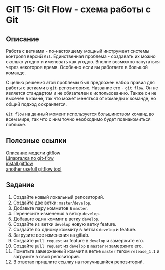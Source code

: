 # GIT 15: Git Flow - схема работы с Git

## Описание

Работа с ветками - по-настоящему мощный инструмент системы контроля версий `Git`. Единственная проблема - создавать их можно сколько угодно и именовать как угодно. Вполне возможно запутаться через некоторое время. Особенно если вы работаете в большой команде.

С целью решения этой проблемы был предложен набор правил для работы с ветками в `git`-репозиториях. Название его - `git flow`. Он не является стандартом и не обязателен к использованию. Также он не высечен в камне, так что может меняться от команды к команде, но общий подход сохраняется.

`Git flow` на данный момент используется большинством команд во всем мире, так что с ним точно необходимо будет познакомиться поближе.

## Полезные ссылки

[Описание модели gitflow](/GIT15/Удачная_модель_ветвления_для_Git.html)  
[Шпаргалка по git-flow](/GIT15/Шпаргалка_по_git-flow.html)  
[install gitflow](/GIT15/install_gitflow_windows.md)  
[another usefull gitflow tool](/GIT15/SourceTreeSetup-3.3.8.exe)

## Задание

1. Создайте новый локальный репозиторий.
1. Создайте две ветки: `master`/`develop`.
1. Добавьте пару коммитов в `master`.
1. Перенесите изменения в ветку `develop`.
1. Добавьте один коммит в ветку `develop`.
1. Создайте из ветки `develop` новую ветку feature.
1. Создайте по одному коммиту в ветках `develop` и feature.
1. Загрузите все изменения на gitlab.
1. Создайте `pull request` из feature в `develop` и замержите его.
1. Создайте `pull request` из `develop` в `master` и замержите его.
1. Пометьте замерженный коммит в ветке `master` тегом `release_1.1` и загрузите в свой репозиторий.
1. В ответах пришлите ссылку на получившийся репозиторий.
